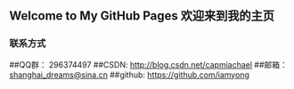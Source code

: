 ## Welcome to My GitHub Pages  欢迎来到我的主页



### 联系方式

##QQ群：  296374497
##CSDN:   http://blog.csdn.net/capmiachael
##邮箱：  shanghai_dreams@sina.cn
##github: https://github.com/iamyong
